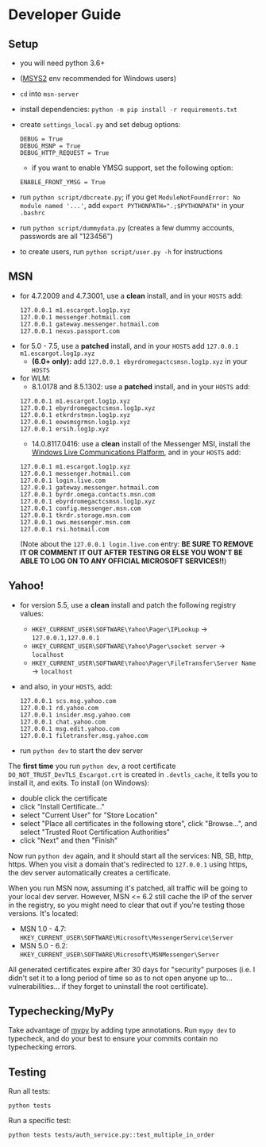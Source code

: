 # Developer Guide

## Setup 

- you will need python 3.6+
- ([MSYS2](https://github.com/valtron/llvm-stuff/wiki/Set-up-Windows-dev-environment-with-MSYS2) env recommended for Windows users)
- `cd` into `msn-server`
- install dependencies: `python -m pip install -r requirements.txt`
- create `settings_local.py` and set debug options:
	```
	DEBUG = True
	DEBUG_MSNP = True
	DEBUG_HTTP_REQUEST = True
	```
	- if you want to enable YMSG support, set the following option:
	```
	ENABLE_FRONT_YMSG = True
	```
- run `python script/dbcreate.py`; if you get `ModuleNotFoundError: No module named '...'`, add `export PYTHONPATH=".;$PYTHONPATH"` in your `.bashrc`
- run `python script/dummydata.py` (creates a few dummy accounts, passwords are all "123456")

- to create users, run `python script/user.py -h` for instructions

## MSN

- for 4.7.2009 and 4.7.3001, use a **clean** install, and in your `HOSTS` add:
	```
	127.0.0.1 m1.escargot.log1p.xyz
	127.0.0.1 messenger.hotmail.com
	127.0.0.1 gateway.messenger.hotmail.com
	127.0.0.1 nexus.passport.com
	```
- for 5.0 - 7.5, use a **patched** install, and in your `HOSTS` add `127.0.0.1 m1.escargot.log1p.xyz`
	- **(6.0+ only):** add `127.0.0.1 ebyrdromegactcsmsn.log1p.xyz` in your `HOSTS`
- for WLM:
	- 8.1.0178 and 8.5.1302: use a **patched** install, and in your `HOSTS` add:
	```
	127.0.0.1 m1.escargot.log1p.xyz
	127.0.0.1 ebyrdromegactcsmsn.log1p.xyz
	127.0.0.1 etkrdrstmsn.log1p.xyz
	127.0.0.1 eowsmsgrmsn.log1p.xyz
	127.0.0.1 ersih.log1p.xyz
	```
	- 14.0.8117.0416: use a **clean** install of the Messenger MSI, install the [Windows Live Communications Platform](http://messenger.jonathankay.com/redir/w3qfe2update/contacts.asp), and in your `HOSTS` add:
	```
	127.0.0.1 m1.escargot.log1p.xyz
	127.0.0.1 messenger.hotmail.com
	127.0.0.1 login.live.com
	127.0.0.1 gateway.messenger.hotmail.com
	127.0.0.1 byrdr.omega.contacts.msn.com
	127.0.0.1 ebyrdromegactcsmsn.log1p.xyz
	127.0.0.1 config.messenger.msn.com
	127.0.0.1 tkrdr.storage.msn.com
	127.0.0.1 ows.messenger.msn.com
	127.0.0.1 rsi.hotmail.com
	```
	(Note about the `127.0.0.1 login.live.com` entry: **BE SURE TO REMOVE IT OR COMMENT IT OUT AFTER TESTING OR ELSE YOU WON'T BE ABLE TO LOG ON TO ANY OFFICIAL MICROSOFT SERVICES!!**)

## Yahoo!

- for version 5.5, use a **clean** install and patch the following registry values:
	- `HKEY_CURRENT_USER\SOFTWARE\Yahoo\Pager\IPLookup` -> `127.0.0.1,127.0.0.1`
	- `HKEY_CURRENT_USER\SOFTWARE\Yahoo\Pager\socket server` -> `localhost`
	- `HKEY_CURRENT_USER\SOFTWARE\Yahoo\Pager\FileTransfer\Server Name` -> `localhost`

- and also, in your `HOSTS`, add:
	```
	127.0.0.1 scs.msg.yahoo.com
	127.0.0.1 rd.yahoo.com
	127.0.0.1 insider.msg.yahoo.com
	127.0.0.1 chat.yahoo.com
	127.0.0.1 msg.edit.yahoo.com
	127.0.0.1 filetransfer.msg.yahoo.com
	```

- run `python dev` to start the dev server

The **first time** you run `python dev`, a root certificate `DO_NOT_TRUST_DevTLS_Escargot.crt` is created in `.devtls_cache`,
it tells you to install it, and exits. To install (on Windows):

- double click the certificate
- click "Install Certificate..."
- select "Current User" for "Store Location"
- select "Place all certificates in the following store", click "Browse...", and select "Trusted Root Certification Authorities"
- click "Next" and then "Finish"

Now run `python dev` again, and it should start all the services: NB, SB, http, https.
When you visit a domain that's redirected to `127.0.0.1` using https, the dev server automatically creates a certificate.

When you run MSN now, assuming it's patched, all traffic will be going to your local dev server.
However, MSN <= 6.2 still cache the IP of the server in the registry, so you might need to clear that out
if you're testing those versions. It's located:

- MSN 1.0 - 4.7: `HKEY_CURRENT_USER\SOFTWARE\Microsoft\MessengerService\Server`
- MSN 5.0 - 6.2: `HKEY_CURRENT_USER\SOFTWARE\Microsoft\MSNMessenger\Server`

All generated certificates expire after 30 days for "security" purposes (i.e. I didn't
set it to a long period of time so as to not open anyone up to... vulnerabilities...
if they forget to uninstall the root certificate).

## Typechecking/MyPy

Take advantage of [mypy](https://mypy-lang.org) by adding type annotations.
Run `mypy dev` to typecheck, and do your best to ensure your commits contain no typechecking errors.

## Testing

Run all tests:

```
python tests
```

Run a specific test:

```
python tests tests/auth_service.py::test_multiple_in_order
```
